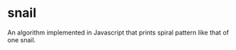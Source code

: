 snail
=====

An algorithm implemented in Javascript that prints spiral pattern like that of one snail.
